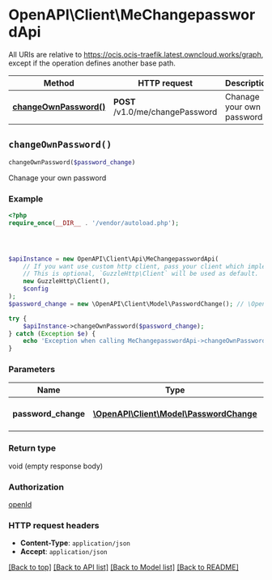 # OpenAPI\Client\MeChangepasswordApi

All URIs are relative to https://ocis.ocis-traefik.latest.owncloud.works/graph, except if the operation defines another base path.

| Method | HTTP request | Description |
| ------------- | ------------- | ------------- |
| [**changeOwnPassword()**](MeChangepasswordApi.md#changeOwnPassword) | **POST** /v1.0/me/changePassword | Chanage your own password |


## `changeOwnPassword()`

```php
changeOwnPassword($password_change)
```

Chanage your own password

### Example

```php
<?php
require_once(__DIR__ . '/vendor/autoload.php');




$apiInstance = new OpenAPI\Client\Api\MeChangepasswordApi(
    // If you want use custom http client, pass your client which implements `GuzzleHttp\ClientInterface`.
    // This is optional, `GuzzleHttp\Client` will be used as default.
    new GuzzleHttp\Client(),
    $config
);
$password_change = new \OpenAPI\Client\Model\PasswordChange(); // \OpenAPI\Client\Model\PasswordChange | Password change request

try {
    $apiInstance->changeOwnPassword($password_change);
} catch (Exception $e) {
    echo 'Exception when calling MeChangepasswordApi->changeOwnPassword: ', $e->getMessage(), PHP_EOL;
}
```

### Parameters

| Name | Type | Description  | Notes |
| ------------- | ------------- | ------------- | ------------- |
| **password_change** | [**\OpenAPI\Client\Model\PasswordChange**](../Model/PasswordChange.md)| Password change request | |

### Return type

void (empty response body)

### Authorization

[openId](../../README.md#openId)

### HTTP request headers

- **Content-Type**: `application/json`
- **Accept**: `application/json`

[[Back to top]](#) [[Back to API list]](../../README.md#endpoints)
[[Back to Model list]](../../README.md#models)
[[Back to README]](../../README.md)
